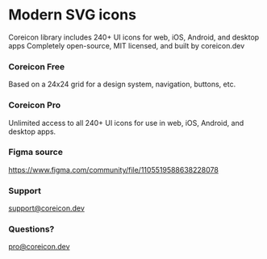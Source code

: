 # Modern SVG icons
Coreicon library includes 240+ UI icons for web, iOS, Android, and desktop apps
Completely open-source, MIT licensed, and built by coreicon.dev
### Coreicon Free
Based on a 24x24 grid for a design system, navigation, buttons, etc.
### Coreicon Pro
Unlimited access to all 240+ UI icons for use in web, iOS, Android, and desktop apps.
### Figma source 
https://www.figma.com/community/file/1105519588638228078
### Support
support@coreicon.dev
### Questions?
pro@coreicon.dev
